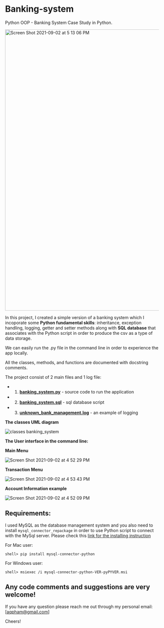 # Banking-system
Python OOP - Banking System Case Study in Python.

<img width="919" alt="Screen Shot 2021-09-02 at 5 13 06 PM" src="https://user-images.githubusercontent.com/70767722/131917196-200d6e84-ef4d-4eac-b4d6-c268dd6a9054.png">

In this project, I created a simple version of a banking system which I incoporate some **Python fundamental skills**: inheritance, exception handling, logging, getter and setter methods along with **SQL database** that associates with the Python script in order to produce the csv as a type of data storage.

We can easily run the .py file in the command line in order to experience the app locally.

All the classes, methods, and functions are documented with docstring comments.

The project consist of 2 main files and 1 log file:
* 1. **[banking_system.py](https://github.com/Andy-Pham-72/banking-system/blob/master/banking_system_application/banking_system.py)** - source code to run the application
* 2. **[banking_system.sql](https://github.com/Andy-Pham-72/banking-system/blob/master/banking_system_application/bankproject.sql)** - sql database script
* 3. **[unknown_bank_management.log](https://github.com/Andy-Pham-72/banking-system/blob/master/data/unknown_bank_management.log)** - an example of logging

**The classes UML diagram**

![classes banking_system](https://user-images.githubusercontent.com/70767722/131917227-81c795f1-1713-4401-9c72-943c8e1e7577.png)

**The User interface in the command line:**

**Main Menu**

![Screen Shot 2021-09-02 at 4 52 29 PM](https://user-images.githubusercontent.com/70767722/131917246-5dd64f80-4d24-476a-bd2d-9076a2c7e443.png)

**Transaction Menu**

![Screen Shot 2021-09-02 at 4 53 43 PM](https://user-images.githubusercontent.com/70767722/131917265-51c81e77-0382-4a8f-b7f0-c9f509202e90.png)

**Account Information example**

![Screen Shot 2021-09-02 at 4 52 09 PM](https://user-images.githubusercontent.com/70767722/131917278-0e5e089f-8f0c-4398-b6cb-1f0c81fe85ba.png)

## Requirements:
I used MySQL as the database management system and you also need to install `mysql_connector_repackage` in order to use Python script to connect with the MySql server. Please check this [link for the installing instruction](https://dev.mysql.com/doc/connector-python/en/connector-python-installation-binary.html)

For Mac user:

```
shell> pip install mysql-connector-python
```

For Windows user:

```
shell> msiexec /i mysql-connector-python-VER-pyPYVER.msi
```

## Any code comments and suggestions are very welcome!
If you have any question please reach me out through my personal email: [aqpham@gmail.com]

Cheers!
